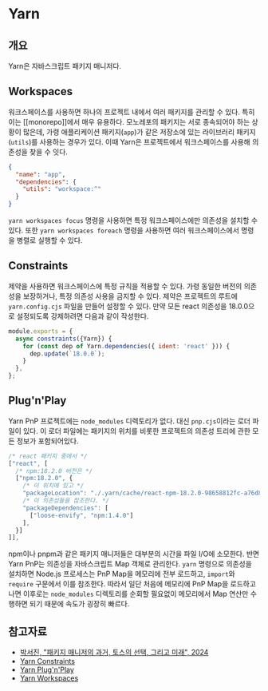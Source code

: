 # Yarn

## 개요

Yarn은 자바스크립트 패키지 매니저다.

## Workspaces

워크스페이스를 사용하면 하나의 프로젝트 내에서 여러 패키지를 관리할 수 있다. 특히 이는 [[monorepo]]에서 매우 유용하다. 모노레포의 패키지는 서로 종속되어야 하는 상황이 많은데, 가령 애플리케이션 패키지(`app`)가 같은 저장소에 있는 라이브러리 패키지(`utils`)를 사용하는 경우가 있다. 이때 Yarn은 프로젝트에서 워크스페이스를 사용해 의존성을 찾을 수 잇다.

```json
{
  "name": "app",
  "dependencies": {
    "utils": "workspace:^"
  }
}
```

`yarn workspaces focus` 명령을 사용하면 특정 워크스페이스에만 의존성을 설치할 수 있다. 또한 `yarn workspaces foreach` 명령을 사용하면 여러 워크스페이스에서 명령을 병렬로 실행할 수 있다.

## Constraints

제약을 사용하면 워크스페이스에 특정 규칙을 적용할 수 있다. 가령 동일한 버전의 의존성을 보장하거나, 특정 의존성 사용을 금지할 수 있다. 제약은 프로젝트의 루트에 `yarn.config.cjs` 파일을 만들어 설정할 수 있다. 만약 모든 react 의존성을 18.0.0으로 설정되도록 강제하려면 다음과 같이 작성한다.

```javascript
module.exports = {
  async constraints({Yarn}) {
    for (const dep of Yarn.dependencies({ ident: 'react' })) {
      dep.update(`18.0.0`);
    }
  },
};
```

## Plug'n'Play

Yarn PnP 프로젝트에는 `node_modules` 디렉토리가 없다. 대신 `pnp.cjs`이라는 로더 파일이 있다. 이 로더 파일에는 패키지의 위치를 비롯한 프로젝트의 의존성 트리에 관한 모든 정보가 포함되어있다.

```js
/* react 패키지 중에서 */
["react", [
  /* npm:18.2.0 버전은 */
  ["npm:18.2.0", {
    /* 이 위치에 있고 */
    "packageLocation": "./.yarn/cache/react-npm-18.2.0-98658812fc-a76d86ec97.zip/node_modules/react/",
    /* 이 의존성들을 참조한다. */
    "packageDependencies": [
      ["loose-envify", "npm:1.4.0"]
    ],
  }]
]],
```

npm이나 pnpm과 같은 패키지 매니저들은 대부분의 시간을 파일 I/O에 소모한다. 반면 Yarn PnP는 의존성을 자바스크립트 Map 객체로 관리한다. `yarn` 명령으로 의존성을 설치하면 Node.js 프로세스는 PnP Map을 메모리에 전부 로드하고, `import`와 `require` 구문에서 이를 참조한다. 따라서 일단 처음에 메모리에 PnP Map을 로드하고 나면 이후로는 `node_modules` 디렉토리를 순회할 필요없이 메모리에서 Map 연산만 수행하면 되기 때문에 속도가 굉장히 빠르다.

## 참고자료

- [박서진, "패키지 매니저의 과거, 토스의 선택, 그리고 미래", 2024](https://toss.tech/article/lightning-talks-package-manager)
- [Yarn Constraints](https://yarnpkg.com/features/constraints)
- [Yarn Plug'n'Play](https://yarnpkg.com/features/pnp)
- [Yarn Workspaces](https://yarnpkg.com/features/workspaces)
